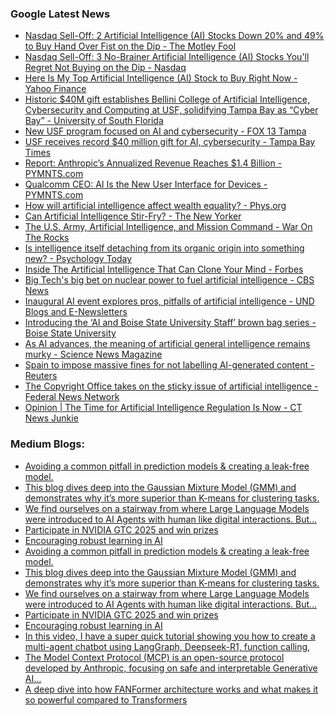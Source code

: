 ### Google Latest News
<!-- GOOGLE-NEWS-CONTENT:START -->

- [Nasdaq Sell-Off: 2 Artificial Intelligence (AI) Stocks Down 20% and 49% to Buy Hand Over Fist on the Dip - The Motley Fool](https://news.google.com/rss/articles/CBMimAFBVV95cUxPczcxc0FlS3hPWGg0Vzd4WlNlTnlpTTJ3ZnBSU1BQcjdWOEp3SVNia1FCcy14dFAyc1dTMldoMWhObE42WGVQS01jYjdVUzhVTjJIaGxsbkdYX0FPSlB3M0FubEN2a2FhalhQZ3JQVkloV3J5WGFZc3g4d0lIZnZZLUR2NG9WVG5mY1Y0ZWpkR0RsbU1XajA2Yw?oc=5)
- [Nasdaq Sell-Off: 3 No-Brainer Artificial Intelligence (AI) Stocks You'll Regret Not Buying on the Dip - Nasdaq](https://news.google.com/rss/articles/CBMiugFBVV95cUxNaklFbnJVRThELVJaRGVxbkE1WUNlWEdBZEZTR3RheHBhX3ktVVh2N2Y0QWVVTzgyc2ZWbXhQSURETGp5MjNRcFctc21VSU84S1ZpcmtsTThwblB6LWZQOWN6MFY5ZHhuQ3E4ZzBTWk9oWjJYVEk4c3R4QTg4dXkxb2U4WmFaMElyNmFTS2JDOEpsbU8zR1hJNlZzM1ZKRFRfelVJR0FoYnpzR0xCZGdHNkZEX0RGNzJmRGc?oc=5)
- [Here Is My Top Artificial Intelligence (AI) Stock to Buy Right Now - Yahoo Finance](https://news.google.com/rss/articles/CBMiigFBVV95cUxNT1JsbU52QjM2QzZmM1hmZkJBMzF6SFVfbm9xc1ZOeTlwMzRSNmhMdkxyeXR1eWZpZTJiQ3o4YldUOEc1SjVTMmhvVEg2VWk3ZlhKWTNPN0FsRVo1WmZrLW1Gb29qTW1aQU1qX3psX3dHZDBubVdudFJOb0owUWRaVEw5c3kzZDZZRWc?oc=5)
- [Historic $40M gift establishes Bellini College of Artificial Intelligence, Cybersecurity and Computing at USF, solidifying Tampa Bay as “Cyber Bay” - University of South Florida](https://news.google.com/rss/articles/CBMivAFBVV95cUxOQmh3V2YwT0ZzZ3dlWkliVUF5UXgzYkRVQlNMS0NRS0drMkh6Z0FieC10M3NKOWpzSzluaWdaU01TMXF5Z3RXNVFRdThsQ0Z1cXhPS2RyVWJLd2lwQmpENlNLcGtSc0VGVl9uLUJIbHlZaV9kdDVWNFNoaG5ueko2d09heEJmODlfYjFtTXJpTnVFckQxMzd2QkJXMUlEZklxcHFSZjU0LWRZVFVtdEhvRDNzM3p0RXhhakZobw?oc=5)
- [New USF program focused on AI and cybersecurity - FOX 13 Tampa](https://news.google.com/rss/articles/CBMifEFVX3lxTE45QWx5aEhoZ21NVVVZeW5YdGFQRmYtWm5tMEw2R1ZFejNrNS1fUGVpM21CT1lOX1lxWXU4YS02Z1ZwTjMwTVd3Sl9ZVjV4ZHc4RG5HWDBKUnVFcFh6T2RTWEFOejVOOS1pREJOeG1QOEJmTFlyX2dscTdMS0vSAYIBQVVfeXFMTVNzcjMtMUF6UkNsT3NQTFhzWkV4RE5JYlc5dXdDYXF0RlNJaG9DN1JzYVRxTUZsaG5FT1gtOVBrU2xLYkZkMHBUMWlZeGJrakhxRXR6V0xQcjJLaGplaHN5VzRLRkVQNmo1NHBLeW91YmF5elVQdTJvQVJWdVp1V1lUZw?oc=5)
- [USF receives record $40 million gift for AI, cybersecurity - Tampa Bay Times](https://news.google.com/rss/articles/CBMipwFBVV95cUxNUTJOb2Y1ZG9UeTVTSVhGMk0tZVlIMEYwblFsT2phZ3R3SGF3QWMtZWxORkRUQTJ4ak1QcTRORm9tTGJ2VnFVcW81aWdWM1dRTkVueVJMTVk4YWdCekpGejEwQmdNeVh0SFlZcUR0blRkRW0tQUxnanFjTEY2VkZrVFFIRmx1VFZpalQ3MkE5b1FsVDJ1MGpnd3ZlNVpnSEw3VzhjVG40bw?oc=5)
- [Report: Anthropic’s Annualized Revenue Reaches $1.4 Billion - PYMNTS.com](https://news.google.com/rss/articles/CBMisAFBVV95cUxQMXVMZ3ZvaGpGVkZIMlBCUUFrUWJkNHNMVDkycnh3aWpGX2UzVWxBMG5ldmVac21vYUFOenJSdERnUnNmVDhZMUZZS1hNUkpvVlFidmZrRXZDUEwxTzh3NzJ0N1gxcXJra2t2d1RUUG1PbExjRTl3Uk9OejB6TTRpQTAwR29KR3d5b1hUX2RwWnFqTHhUOXBDN3dieWl2VmxCYjRlRjl6NDFzeDI3TkZuaA?oc=5)
- [Qualcomm CEO: AI Is the New User Interface for Devices - PYMNTS.com](https://news.google.com/rss/articles/CBMirAFBVV95cUxOSDhkOUNxOW11MUxGcTlHQ3Rra0JqczFYcWdSYTRnRzZ3WDV0N0ZMZjl3cVJfUVhaYnRuQnRkQlQxdElfenc4RUpnSE9uM1pPU0FxVktnaDh2X2xHSEpmX3AyZzlvZE1faG1GREdRc016aEZnQkZFZFVjd0lCVXhKM0ZwMlUzbTE4RzRuQjZ1SmdQUjZwRGt4WnlvdUphUlVLaDBoNzZMdU1ranJF?oc=5)
- [How will artificial intelligence affect wealth equality? - Phys.org](https://news.google.com/rss/articles/CBMiiAFBVV95cUxNNWRsaTZLRUhhaGFNbUJrNElvak1Ob3o0M1hyLWNjdmFpaXRSOU5KZnFsMlkwbUhCMm5NNzdfaE1qR0ROS3gxX0xUVm01QlIzTmdOTEdhNVFaTGt6U3p4SmNldzlTa3VDTkI4MjgyS3c2blpRNUdXaURDWjV3Mk5jN1p0SGwwRmdC0gGHAUFVX3lxTFBuZ2RFbXhsemZqMXBudTBYT2RSbDdNcTNkUWJ1T0YzdElUcmRCc1hsNi1XbGVfeWw5LUVXaDcxM3FldFdqNGxDTzZzNEFmQjlsc0s5c1JsQkdRTWdjekZDRGdOTDBYNlhBTGFjMGV6WlhpUW16M0I2cFVYLWJEQzFnT3otR3dpNA?oc=5)
- [Can Artificial Intelligence Stir-Fry? - The New Yorker](https://news.google.com/rss/articles/CBMiigFBVV95cUxPU2NuLVJESGlZUHd3dHF4bnJNbHN2Z242UFRFa0tlbXZVNzEyODVRaTBSamZaNVMyd1ZMUy1MLWZtYWNEd3ZOOEhfWlBnc0Y5R29GcElJV0NaR2xQQWwzejJuVWNzSEh1Sk5pbFRxRmttSEFHMm5SQTRLUkV1Smp5VVB3OTNEME5FM0E?oc=5)
- [The U.S. Army, Artificial Intelligence, and Mission Command - War On The Rocks](https://news.google.com/rss/articles/CBMilgFBVV95cUxNSlp4YlF5S0E3UkZ5SExOVDBPdk5rTUpqQU9nenNCUlVtZW10YjBFdmdpUFA5V2tYbms4aW5GT3hydjAyTEJLT3lDOERfRmNmQjZvSVNIOXBaS3VzVnFSelNCY2JmTnVkTk9YYzdHTm13QUZhVGZZdTdYT0VjS3h6bUdTYjNzVGhnWUNNelIyX25HRXRTRVE?oc=5)
- [Is intelligence itself detaching from its organic origin into something new? - Psychology Today](https://news.google.com/rss/articles/CBMiqAFBVV95cUxNT1o5V0tiMXF1OHhncGdxMEJMSTFkQlZMdjdKWjN1OEYxUkVNQkptSERTc2V1WmlRRTkzMllUMnVIaUhNQlNMVVdqZmlvZ0dQYzBFYU9Fdzd6YllzMjBVYzR6ckVSbXhHbDhZeHhhRmZScGdENkhUZ2hwczJIUTFWWWdaNnQ1UmZYOEtjRUwwMmlNR3RlSHZtNDZienZrSk10bEh1QmxnTzHSAa4BQVVfeXFMTkJ0RmFHbng4X3VRc01oX3lDSnZyeUEwS0tFajlwMVVJX05jOXJIZ1h5VU1BcVF5VDZ4XzFKczFsaC1iSm50dVBrOEdncHR6akNYWXB3ODBLTW5FVUFwZ2dLREVoRkY5NEktVE5jbk5IbUhqNW14SE1lSEUtZ0s5OFNtX0dPN21VVE9GdGpjYTNESzFaNU52R1IyMXE5SE12ZlNvYTdING5lZjNKUVJB?oc=5)
- [Inside The Artificial Intelligence That Can Clone Your Mind - Forbes](https://news.google.com/rss/articles/CBMiuwFBVV95cUxORjBSYVJlaTkyM09OdlNWTlFPOFd0aEhSRHV3WVRkSkVuMURjTUc2VHhGVVpNT3ExTkdUZmVCelVpMlJLUDJpS0k0cW9RbV9CbWVuZ2I3OF9YSXRQWXVWZmF1dmJMUGc0Qmt0R0gtSnZ4SWtsRzRWVXhGZkFPaTBTWnNTbGVBWmE0STRxcWZfOGZ5aXpjR05pZFRtREQwSTZHTHRCaVBubnRXVDVkRFlCTE9sT0N5SVNPS1kw?oc=5)
- [Big Tech's big bet on nuclear power to fuel artificial intelligence - CBS News](https://news.google.com/rss/articles/CBMinAFBVV95cUxOV1NOUWZZX0M2eWlJQk1xbmNCOE5lc2VrUVVmb3hfZndoei1uRW1uTWhrOWNzdVRIc3JQbGpoS29pZmZfSWRVS3pxODR1aUZtZEIyR1dDb0Z1WmRkNWR1UFBTeXQ2Z0hmN2dYNy1FalZGYy1QZDEzYjhxRDB3QWFqUjRrQ1d5bVllQVJjVGZqcGQ1U3p2T3pobE80R2_SAaIBQVVfeXFMT3NOMkNLckh3UV9KRGw0aW9JT2E0LURDR3VyQ3UxVm0wbjN5V0xEMFJ6Zm40QUZfeFliejFTZ2xFZWticWtmU2FJeEpRUk8zd3hMQ3phVUxvbnV4TEFtcTNQMnZLejV6TjNJY3VXZ0JCQ21xR2Y4SF9NQWxCUjRSWXJTQTJ5eVVvb29sMEFhaTZyMGUyTUxxZ1JsQURUQThUdnZ3?oc=5)
- [Inaugural AI event explores pros, pitfalls of artificial intelligence - UND Blogs and E-Newsletters](https://news.google.com/rss/articles/CBMirgFBVV95cUxOa2w1Mm9pX0NWdzRTWHUtd09mQUdtWmRYSThiUjRkOEY1c1FTdE9QWGRsSUtUSjlyMDRGRUxEdEtJVC1xVGFIVENKUmR0ejAxTUNHNkNQbm85UnIwT2NfMGFlMnpkRWlJZ3VEb19tZ1NzSS1VVmpyTlRTbHh3V3g5clRGX3ZiLWdIbW9jNWlIN3NwbHRsbWNqdEN1cFhGZndNNnhSWEt1WTBsaEtydXc?oc=5)
- [Introducing the ‘AI and Boise State University Staff’ brown bag series - Boise State University](https://news.google.com/rss/articles/CBMisgFBVV95cUxPQXRHU1c2U1dvU2ZOWE54YTJrM3UxbzVDanFPd0NrTGI0TG90NmthNGQyRkxITFFRTVlES08tU0ZZSEJLZ2Q2WVhIdzRkbGdRY1YyalJ6aVFPSVNJZWlRNU1rQllFN0FzRjQwb2h6Sk55b21ScXQ4cWNVdFA0ODJxUzRNR0VjazFhWkZYQkFTRWhZSjc5LTFTRWpvbldzdmh1czhJSk5WNUdUdUdqcFhGQ1Bn?oc=5)
- [As AI advances, the meaning of artificial general intelligence remains murky - Science News Magazine](https://news.google.com/rss/articles/CBMihAFBVV95cUxQYVNyN2R1S01lbXV6S3JrMmJTNUJDNENVMTNIWlVpc3F0TnMtbk94NUFZbFhYUVp6X0Npa3pWZjZJSTBOeEFPNUxPd0U2dUwxd0l1VXdWOU5Jd0hhN2ZjeV9tbDQ2by1MZnVpT2FTMjZGY0M5VEswMXFvOXp2bXJNN3g2cHE?oc=5)
- [Spain to impose massive fines for not labelling AI-generated content - Reuters](https://news.google.com/rss/articles/CBMizAFBVV95cUxPR081cVN5cWpJN2NSblJGNjF3ZUVsYVRQVEVtbS1PbXZCQjIxdVFIUE5fOVQ1MXNBRXVOcEVCcHp2NVlIcnljTTFyMlNRd1VKVmhMTWM5b2w4U0hPR1dtWGN6LXBMMU43SWRuRzNoZlpaRFRCYWhQc3dmXzh0c0RVX2xtSVl4SHhEM1JkVlgyYURZV1k5bkllcXNEclZSazYxd2ZVSHE4TThueWZGelRSVWs5RmQzRWtBVVA3aVlCVjlWU2psTENBZG9PTHI?oc=5)
- [The Copyright Office takes on the sticky issue of artificial intelligence - Federal News Network](https://news.google.com/rss/articles/CBMi0wFBVV95cUxPbnE1TjhBdzA2TFZySTR4S01ZZU5qTGF5X1k4bElJbEpKeDBHV253MW5tY1dFMUxoVlhOLW5mOFhLbS1NaXdaQ0Y0QnpYQkJySDZWSkVGcTBpQ0VkbE50SF8xa2hYaFpOLVVHV0UzU1hYMjdLN29VNGxmalV1V1RkVkJhbElfTDJYa0tnTUtEY3kxU3lweXlENXItazhNU3llNm5mWWw2eUtTbDJ6aHpGSk9ZbWtmdHhyVlhEVDF4YS1zeUJVTlBfVDk2a1plOXQ4Nmx3?oc=5)
- [Opinion | The Time for Artificial Intelligence Regulation Is Now - CT News Junkie](https://news.google.com/rss/articles/CBMioAFBVV95cUxQZUZtUUoyUVF0NHMzNEFFbGtPN3V3ckMwYkxaWjQ5SUNtWklFQ3dmVHN0aUZYNmtTNWVaQ3JzY0JnWXI1c3lRdXo3MEtacTZXbUNNbGlBeHVhc1JQbDJaUjE2enBqX1A2bGN3b3pPUGZfTWI4Q2x3a0ZPVlp3UHVzb2s0QUZJcDRJRGhQU3R0TmRFS1pZcEQyUHBLa2ZEamtP?oc=5)<!-- GOOGLE-NEWS-CONTENT:END -->

### Medium Blogs:
<!-- MEDIUM-CONTENT:START -->

- [Avoiding a common pitfall in prediction models & creating a leak-free model.](https://medium.com/data-science-collective/can-data-science-predict-ufc-fights-building-a-leak-free-model-with-random-forest-4b6a1cf0945e?source=topic_portal---recommended_stories---machine_learning---0-84--------------------3787f0ca_784e_43e5_83c7_e59c80a86111--------------)
- [This blog dives deep into the Gaussian Mixture Model (GMM) and demonstrates why it’s more superior than K-means for clustering tasks.](https://medium.com/towards-artificial-intelligence/classics-never-fade-away-decipher-gaussian-mixture-model-and-its-variants-8c65a2137f8c?source=topic_portal---recommended_stories---machine_learning---1-107--------------------3787f0ca_784e_43e5_83c7_e59c80a86111--------------)
- [We find ourselves on a stairway from where Large Language Models were introduced to AI Agents with human like digital interactions. But…](https://medium.com/@cobusgreyling/why-the-focus-has-shifted-from-ai-agents-to-agentic-workflows-51e4078d03c2?source=topic_portal---recommended_stories---machine_learning---2-85--------------------3787f0ca_784e_43e5_83c7_e59c80a86111--------------)
- [Participate in NVIDIA GTC 2025 and win prizes](https://medium.com/data-science-in-your-pocket/win-nvidia-jetson-orin-nano-super-developer-kit-for-free-contest-alert-a097143d8942?source=topic_portal---recommended_stories---machine_learning---3-84--------------------3787f0ca_784e_43e5_83c7_e59c80a86111--------------)
- [Encouraging robust learning in AI](https://medium.com/intuitively-and-exhaustively-explained/dropout-intuitively-and-exhaustively-explained-edec31b25188?source=topic_portal---recommended_stories---machine_learning---4-107--------------------3787f0ca_784e_43e5_83c7_e59c80a86111--------------)
- [Avoiding a common pitfall in prediction models & creating a leak-free model.](https://medium.com/data-science-collective/can-data-science-predict-ufc-fights-building-a-leak-free-model-with-random-forest-4b6a1cf0945e?source=topic_portal---recommended_stories---machine_learning---0-84--------------------3787f0ca_784e_43e5_83c7_e59c80a86111--------------)
- [This blog dives deep into the Gaussian Mixture Model (GMM) and demonstrates why it’s more superior than K-means for clustering tasks.](https://medium.com/towards-artificial-intelligence/classics-never-fade-away-decipher-gaussian-mixture-model-and-its-variants-8c65a2137f8c?source=topic_portal---recommended_stories---machine_learning---1-107--------------------3787f0ca_784e_43e5_83c7_e59c80a86111--------------)
- [We find ourselves on a stairway from where Large Language Models were introduced to AI Agents with human like digital interactions. But…](https://medium.com/@cobusgreyling/why-the-focus-has-shifted-from-ai-agents-to-agentic-workflows-51e4078d03c2?source=topic_portal---recommended_stories---machine_learning---2-85--------------------3787f0ca_784e_43e5_83c7_e59c80a86111--------------)
- [Participate in NVIDIA GTC 2025 and win prizes](https://medium.com/data-science-in-your-pocket/win-nvidia-jetson-orin-nano-super-developer-kit-for-free-contest-alert-a097143d8942?source=topic_portal---recommended_stories---machine_learning---3-84--------------------3787f0ca_784e_43e5_83c7_e59c80a86111--------------)
- [Encouraging robust learning in AI](https://medium.com/intuitively-and-exhaustively-explained/dropout-intuitively-and-exhaustively-explained-edec31b25188?source=topic_portal---recommended_stories---machine_learning---4-107--------------------3787f0ca_784e_43e5_83c7_e59c80a86111--------------)
- [In this video, I have a super quick tutorial showing you how to create a multi-agent chatbot using LangGraph, Deepseek-R1, function calling,](https://medium.com/towards-artificial-intelligence/langgraph-deepseek-r1-function-call-agentic-rag-insane-results-b3f878e23a86?source=topic_portal---recommended_stories---machine_learning---5-85--------------------3787f0ca_784e_43e5_83c7_e59c80a86111--------------)
- [The Model Context Protocol (MCP) is an open-source protocol developed by Anthropic, focusing on safe and interpretable Generative AI…](https://medium.com/@cobusgreyling/using-langchain-with-model-context-protocol-mcp-e89b87ee3c4c?source=topic_portal---recommended_stories---machine_learning---6-84--------------------3787f0ca_784e_43e5_83c7_e59c80a86111--------------)
- [A deep dive into how FANFormer architecture works and what makes it so powerful compared to Transformers](https://medium.com/gitconnected/fanformer-is-the-new-game-changing-architecture-for-llms-d56999fab7f2?source=topic_portal---recommended_stories---machine_learning---7-107--------------------3787f0ca_784e_43e5_83c7_e59c80a86111--------------)<!-- MEDIUM-CONTENT:END -->
